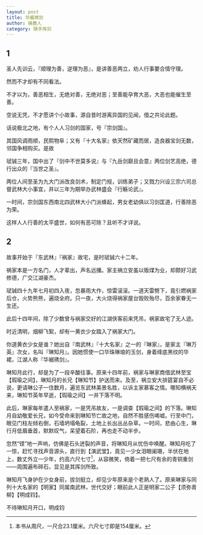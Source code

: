 ```yaml
---
layout: post
title: 华裾琇剑
author: 骑鹿人
category: 随手挥剑
---
```


## 1

圣人先训云，『顺理为善，逆理为恶』，是讲善恶两立，劝人行事要合情守理。

然而不才却有不同看法。

不才以为，善恶相生，无绝对善，无绝对恶；至善能孕育大恶，大恶也能催生至善。

空说无凭，不才愿讲个小故事，源自昔时游离异国的见闻，借之共论此题。

话说极北之地，有个人人习剑的国家，号『宗剑国』。

其国风调雨顺，民熙物阜；又有『十大名家』依天然矿藏而居，造良器宝剑无数，邻国争相购买。是故

珷铖三年，国中出了『剑中不世莫多说』与『九岳剑巅且会意』两位剑艺高绝，德行出众的『当世之圣』。

两位人间至圣为九大门派改良剑术，制定门规，训练弟子；又戮力兴设三宗六司总督武林大小事宜，并以三年为期举办武林盛会『行觞论武』。

一时间，宗剑国东西南北四武林大小门派蜂起，男女老幼俱以习剑匡道，行善除恶为荣。

这样人人行善的太平盛世，如何有恶可除？且听不才详说。

## 2

故事开始于『东武林』『祸家』故宅，是时珷铖六十二年。

祸家本是一方名门，人才辈出，声名远播。家主祸立安虽以贩煤为业，却颇好习武修德，广交江湖豪杰。

珷铖四十九年七月初四入夜，忽暴雨大作，惊雷滚滚。一道天雷劈下，竟引燃祸家后仓，火势熊熊，遍烧全府。只一夜，大火烧得祸家屋台毁败殆尽，百余家眷无一生还。

此后十四年间，除了少数曾与祸家交好的江湖侠客前来凭吊，祸家故宅了无人迹。

时近清明，烟柳飞絮，却有一黄衣少女踏入了祸家大门。

你道黄衣少女是谁？她出自『南武林』『十大名家』之一的『琳家』，是家主『琳万英』次女，名叫『琳知月』。因她惯使一口华珠琳琅的玉剑，身着绛底黑纹的华裙，江湖人称『华裾琇剑』。

琳知月此行，却是为了一段辛酸往事。原来十四年前，祸家与琳家商借武林至宝【瑕瑜之间】，琳知月的长兄【琳知节】护送而来。及至，祸立安大排筵宴自不必说，更请琳公子一住数月，遍览东武林美景名胜，以诉主家慕客之情。哪知横祸天来，琳知节英年早逝，【瑕瑜之间】一并下落不明。

此后，琳家每年遣人至祸家，一是凭吊故友，一是调查【瑕瑜之间】的下落。琳知月自幼敬爱长兄，如今受命来到琳知节亡故之地，自然不胜感伤唏嘘。行至中门，眼见门柱左倾右倒，石墙坍塌龟裂，土地上长出丛丛杂草。一时间，悲由心生，琳行月低眉垂首，默默叹气，呆望着石阶，再也走不动半步。

忽然“铿”地一声响，仿佛是石头迸裂的声音，将琳知月从忧伤中唤醒。琳知月吃了一惊，赶忙寻找声音源头，直行到【演武堂】，竟见一少女泪眼阑珊，半伏在地上，数丈外立一少年，约高六尺七寸[^1]，从容微笑，倚着一把七尺有余的青铜重剑——周围遍布碎石，显见是其挥剑所致。

琳知月飞身护在少女身前，拔剑挺立，却见少年原来是个老熟人了。原来琳家与同列十大名家的【明家】同属南武林，世代交好；眼前此人正是明家二公子【须弥青柳】【明成钧】。

不待琳知月开口，明成钧


[^1]: 本书从周尺，一尺合23.1厘米。六尺七寸即是154厘米。

